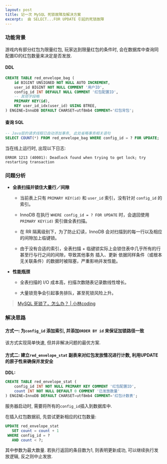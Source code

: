 ```yaml
---
layout: post
title: 记一次 MySQL 死锁故障及解决方案
excerpt:  由 SELECT...FOR UPDATE 引起的死锁故障
---
```


### 功能背景

游戏内有部分红包为限量红包, 玩家达到限量红包的条件时, 会在数据库中查询同配置ID的红包数量来决定是否发放.

#### DDL

```sql
CREATE TABLE red_envelope_bag (
    id BIGINT UNSIGNED NOT NULL AUTO INCREMENT,
    user_id BIGINT NOT NULL COMMENT '用户ID',
    config_id INT DEFAULT NULL COMMENT '红包配置ID',
    -- 其他字段略
    PRIMARY KEY(id),
    KEY user_id_idx(user_id) USING BTREE,
) ENGINE=InnoDB DEFAULT CHARSET=utf8mb4 COMMENT='红包背包';
```

#### 查询 SQL

```sql
-- Java层的请求线程已自动添加事务, 此处省略事务相关语句
SELECT COUNT(*) FROM red_envelope_bag WHERE config_id = ? FOR UPDATE;
```

当在线上运行时, 出现以下日志:

```log
ERROR 1213 (40001): Deadlock found when trying to get lock; try restarting transaction
```

### 问题分析

- **全表扫描并锁住大量行／间隙**
  
  - 当前表上只有 `PRIMARY KEY(id)` 和 `user_id` 索引，没有针对 `config_id` 的索引。
  
  - InnoDB 在执行 `WHERE config_id = ? FOR UPDATE` 时，会退回使用 `PRIMARY KEY(id)` 索引做全表扫描。
  
  - 在 RR 隔离级别下，为了防止幻读，InnoDB 会对扫描到的每一行以及相应的间隙加上临键锁。
  
  - 由于没有合适的索引，全表扫描 + 临键锁实际上会锁住表中几乎所有的行甚至行与行之间的间隙，导致其他事务 插入、更新 依据同样条件（或根本无关联条件）的数据时被阻塞，严重影响并发性能。

- **性能瓶颈**
  
  - 全表扫描的 I/O 成本高，扫描次数随表记录数线性增长。
  
  - 大量锁竞争会引起事务排队，甚至死锁风险上升。

> [MySQL 死锁了，怎么办？ | 小林coding](https://xiaolincoding.com/mysql/lock/deadlock.html)

### 解决思路

#### 方式一: 为`config_id` 添加索引, 并添加`ORDER BY id` 来保证加锁路径一致

该方式实现简单快速, 但并非解决问题的最优方案.

#### 方式二: 建立`red_envelope_stat` 副表来对红包发放情况进行计数, 利用UPDATE的原子性来确保并发安全

**DDL:**

```sql
CREATE TABLE red_envelope_stat (
    config_id INT NOT NULL PRIMARY KEY COMMENT '红包配置ID',
    count INT NOT NULL DEFAULT 0 COMMENT '已发放数量'
) ENGINE=InnoDB DEFAULT CHARSET=utf8mb4 COMMENT='红包计数表';
```

服务器启动时, 需要将所有的`config_id`插入到数据库中.

在插入红包数据前, 先尝试更新相应的红包数量:

```sql
UPDATE red_envelope_stat 
   SET count = count + 1
 WHERE config_id = ?
   AND count < ?;
```

其中参数为最大数量. 若执行返回的条目数为1, 则表明更新成功, 可以继续执行发放逻辑, 反之则中止发放.
